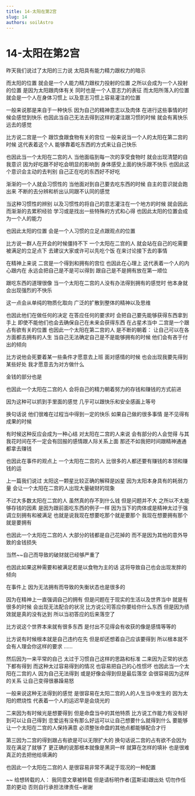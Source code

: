 ```yaml
---
title: 14-太阳在第2宫
slug: 14
authors: soilAstro
---
```


# 14-太阳在第2宫
昨天我们说过了太阳的三力说
太阳具有能力精力跟权力的暗示

而太阳的位置
就会是一个人能力精力跟权力投射的位置
之所以会成为一个人投射的位置
是因为太阳跟肉体有关
同时也是一个人意志力的表征
而太阳所落入的位置
就会是一个人在身体习惯上
以及意志习惯上容易灌注的位置

一般来说那是来自于一种快乐
因为自己的精神意志以及肉体
在进行这些事情的时候会感觉到快乐
也因此当自己无法去得到这样的灌注跟习惯的时候
就会有离快乐远去的感觉

比方说二宫是一个
跟饮食跟食物有关的宫位
一般来说当一个人的太阳在第二宫的时候
这代表着这个人
能够靠着吃东西的方式来让自己快乐

也因此当一个太阳在二宫的人
当他面临到每一次的享受食物时
就会出现清楚的自我意识
因为好吃跟不好吃会明显的影响到
身体感受上面的快乐跟不快乐
也因此这个意识会主动的去判别
自己正在吃的东西好不好吃

渐渐的一个人就会习惯性的
当他面对到自己要去吃东西的时候
自主的意识就会跑出来
不断的去分辨和析出认同跟不认同的感觉

当这种习惯性的辨别
以及习惯性的将自己的意志灌注在一个地方的时候
就会因此而渐渐的去累积经验
学习或是找出一些特殊的方式和心得
也因此太阳的位置会成为一个人的能力

也因此太阳的位置
会是一个人习惯的立足点跟观点的位置

比方说一群人在开会的时候僵持不下
一个太阳在二宫的人
就会站在自己的吃需要被满足的立足点下
去建议大家或许可以先吃个饭
在来讨论接下去的事情

在精神上来说
二宫是一个得到和拥有的宫位
也因此在心理上
这代表着一个人的内心跟内在
永远会把自己是不是可以得到
跟自己是不是拥有放在第一顺位

跟吃东西的道理很像
当一个太阳在二宫的人没有办法得到拥有的感觉时
他本身就会出现强烈的不快乐

这一点会从单纯的物质化取向
广泛的扩散到整体的精神以及思维

也因此他们在做任何的决定
在答应任何的要求时
会把自己要先能够获得东西拿到手上
即使不能他们也会去确保自己在未来会获得东西
在占星术当中
二宫是一个跟占有欲有关的位置
也因此一个太阳在第二宫的人
是不断的朝着：
让自己可以在各方面都去拥有的人生
当自己无法确定自己是不是能够拥有的时候
他们会有吝于付出的倾向

比方说他会死要着某一些条件才愿意去上班
面对感情的时候
也会出现我要先得到某些好处
我才愿意去为对方做什么

金钱的部分也是

也因此一个太阳在二宫的人
会将自己的精力朝着努力的存钱和赚钱的方式前进

因为这种可以抓到手里面的感觉
几乎可以跟快乐和安全感画上等号

换句话说
他们很难在过程当中得到一定的快乐
如果自己做的很多事情
是不见得有成果的时候

有时候这种反应会成为一种心结
对太阳在二宫的人来说
会有部分的人会觉得
与其我花时间在不一定会有回报的感情跟人际关系上面
那还不如我把时间跟精神通通都拿去赚钱

也因此在事件的观点上
一个太阳在二宫的人
比很多的人都还要有赚钱的本领和赚钱的运

上一篇我们说过
太阳这一颗星比较正确的解释是凶星
因为太阳本身具有的耗弱力量
会让一个太阳在二宫的人出现大量破财的现象

不过大多数太阳在二宫的人
虽然真的存不到什么钱
但是问题并不大
之所以不太能够存钱的因素
是因为跟前面吃东西的例子一样
因为当下的肉体或是精神太过于强调立刻拥有和被满足
也就是说我现在想要吃那个就是要那个
我现在想要拥有那个就是要拥有

也因此一个太阳在二宫的人
大部分的钱都是自己花掉的
而不是因为其他的意外导致的金钱损失

当然~~自己而导致的破财就已经够严重了

也因此如果这种需要和被满足若是以食物为主的话
这将导致自己也会出现发胖的倾向

在事件上
因为无法拥有而导致的失衡状态也是很多的

因为在精神上一直强调自己的拥有
但是问题在于现实的生活以及世界当中
就是有很多的时候
会出现无法配合的状况
比方说公司答应你要给你什么东西
但是因为绩效就是真的没有达到
所以当初答应的后来落空了

比方说这个世界本来就有很多东西
是付出不见得会有收获的像是感情等等的

比方说有时候根本就是自己违约在先
但是却还想着自己应该要得到
所以根本就不会有人理会你这样的要求
……

然后因为一来平常的自己
太过于习惯自己这样的思路和标准
二来因为正常的状态下都有得到
而这种太过容易得到的情况
也容易把自己的心性惯坏
也因此当一个太阳在二宫的人
因为自己无法得到
或是好像会得到但是最后落空
会很容易因为这样的关系
让自己变得很暴躁易怒

一般来说这种无法得到的感觉
是很容易在太阳二宫的人的人生当中发生的
因为太阳的燃烧性
代表着一个人的运迟早是会烧光的

二来因为有时候光是想要得到
但是命盘当中的其他特质
比方说工作能力有没有好到可以让自己得到
恋爱运有没有那么好运可以让自己想要什么就得到什么
要能够让一个太阳在二宫的人保持满意
必须整张命盘的其他点都能够配合才行

第三因为二宫的得到跟占有欲是可以无限扩大的
换句话说二宫的占有欲不会因为现在满足了就够了
更正确的说那根本就像是黑洞一样
就算在怎样的填补
也是很难真正的去把他给填满的

也因此一个太阳在二宫的人
是很容易非常不满足于现况的一种配置

~~
给想转载的人：
我同意文章被转载
但是请标明作者(蓝斯诺)跟出处
切勿作任意的更动
否则自行承担法律责任~谢谢

 
  